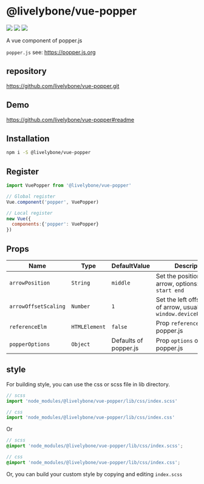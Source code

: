 # @livelybone/vue-popper 
<img src="https://img.shields.io/badge/dependency-popper.js-blue.svg"> <img src=https://img.shields.io/badge/gzip-1.2kb-brightgreen.svg> <img src=https://img.shields.io/badge/arrow--control-true-blue.svg>

A vue component of popper.js

`popper.js` see: https://popper.js.org

## repository
https://github.com/livelybone/vue-popper.git

## Demo
https://github.com/livelybone/vue-popper#readme

## Installation
```bash
npm i -S @livelybone/vue-popper
```

## Register
```js
import VuePopper from '@livelybone/vue-popper'

// Global register
Vue.component('popper', VuePopper)

// Local register
new Vue({
  components:{'popper': VuePopper}
})
```

## Props
| Name                    | Type                                      | DefaultValue              | Description  |
| ----------------------- | ----------------------------------------- | ------------------------- | ------------ |
| `arrowPosition`         | `String`                                  | `middle`                  | Set the position of arrow, options: `middle start end`  |
| `arrowOffsetScaling`    | `Number`                                  | `1`                       | Set the left offset scaling of arrow, usually to be `window.devicePixelRatio`  |
| `referenceElm`          | `HTMLElement`                             | `false`                   | Prop `reference` of popper.js  |
| `popperOptions`         | `Object`                                  | Defaults of popper.js     | Prop `options` of popper.js |

## style
For building style, you can use the css or scss file in lib directory. 
```js
// scss
import 'node_modules/@livelybone/vue-popper/lib/css/index.scss'

// css
import 'node_modules/@livelybone/vue-popper/lib/css/index.css'
```
Or
```scss
// scss
@import 'node_modules/@livelybone/vue-popper/lib/css/index.scss';

// css
@import 'node_modules/@livelybone/vue-popper/lib/css/index.css';
```

Or, you can build your custom style by copying and editing `index.scss`
